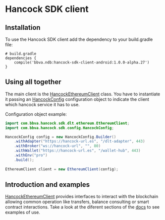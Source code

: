 # Hancock SDK client

## Installation

To use the Hancock SDK client add the dependency to your build.gradle file:

```text/plain
# build.gradle
dependencies {
	compile('bbva.ndb:hancock-sdk-client-android:1.0.0-alpha.27')
}
```

## Using all together

The main client is the [HancockEthereumClient](https://bbva.github.io/hancock-sdk-java-android/index.html) class. You have to instantiate it passing an [HancockConfig](https://bbva.github.io/hancock-sdk-java-android/index.html) configuration object to indicate the client which hancock service it has to use.

Configuration object example:

```java
import com.bbva.hancock.sdk.dlt.ethereum.EthereumClient;
import com.bbva.hancock.sdk.config.HancockConfig;

HancockConfig config = new HancockConfig.Builder()
    .withAdapter("https://hancock-url.es", "/dlt-adapter", 443)
    .withBroker("ws://hancock-url", "", 80)
    .withWallet("https://hancock-url.es", "/wallet-hub", 443)
    .withEnv("pro")
    .build();
    
EthereumClient client = new EthereumClient(config);
```

## Introduction and examples

[HancockEthereumClient](https://bbva.github.io/hancock-sdk-java-android/index.html) provides interfaces to interact with the blockchain 
allowing common operation like transfers, balance consulting or smart contract interactions. Take a look at the diferent sections of the [docs](https://bbva.github.io/hancock-sdk-java-android/index.html) to see examples of use.